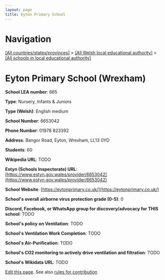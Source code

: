 ```yaml
---
layout: page
title: Eyton Primary School
---
```

# Navigation

[[All countries/states/provinces]](../../..) > [[All Welsh local educational authority]](../..) > [[All schools in local educational authority]](..)

# Eyton Primary School (Wrexham)

**School LEA number**: 665

**Type**: Nursery, Infants & Juniors

**Type (Welsh)**: English medium

**School Number**: 6653042

**Phone Number**: 01978 823392

**Address**: Bangor Road, Eyton, Wrexham, LL13 0YD

**Students**: 60

**Wikipedia URL**: TODO

**Estyn (Schools Inspectorate) URL**: [https://www.estyn.gov.wales/provider/6653042](https://www.estyn.gov.wales/provider/6653042)

**School Website**: [https://eytonprimary.co.uk/](https://eytonprimary.co.uk/)

**School's overall airborne virus protection grade (0-5)**: 0

**Discord, Facebook, or WhatsApp group for discovery/advocacy for THIS school**: TODO

**School's policy on Ventilation**: TODO

**School's Ventilation Work Completion**: TODO

**School's Air-Purification**: TODO

**School's CO2 monitoring to actively drive ventilation and filtration**: TODO

**School's Wikidata URL**: TODO




[Edit this page](https://github.com/ventilate-schools/Wales/edit/prif/./Wrexham/Eyton_Primary_School.md). See also [rules for contribution](../../../contribution-rules/)